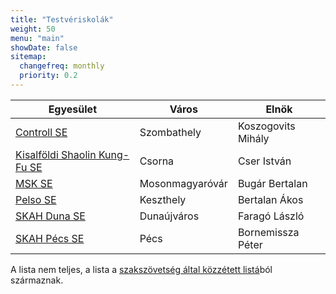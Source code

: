 ```yaml
---
title: "Testvériskolák"
weight: 50
menu: "main"
showDate: false
sitemap:
  changefreq: monthly
  priority: 0.2
---
```



| Egyesület                                                                      | Város           | Elnök              |
| ------------------------------------------------------------------------------ | --------------- | ------------------ |
| [Controll SE](https://www.skah.hu)                                             | Szombathely     | Koszogovits Mihály |
| [Kisalföldi Shaolin Kung-Fu SE](https://www.kisalfoldikungfu.hu)               | Csorna          | Cser István        |
| [MSK SE](https://www.facebook.com/MosonmagyarovariChangShaolinKungFuEgyesulet) | Mosonmagyaróvár | Bugár Bertalan     |
| [Pelso SE](https://www.pelsokungfu.hu)                                         | Keszthely       | Bertalan Ákos      |
| [SKAH Duna SE](https://www.skah-dunaujvaros.webnode.hu)                        | Dunaújváros     | Faragó László      |
| [SKAH Pécs SE](https://www.skahpecs.hu)                                        | Pécs            | Bornemissza Péter  |


A lista nem teljes, a lista a [szakszövetség által közzétett listá](https://www.hkf.hu/szervezet/egyes%C3%BCletek)ból származnak.
